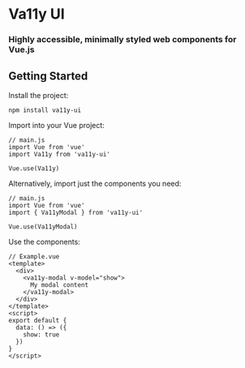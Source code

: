# Va11y UI

### Highly accessible, minimally styled web components for Vue.js

## Getting Started

Install the project:

`npm install va11y-ui`

Import into your Vue project:

```
// main.js
import Vue from 'vue'
import Va11y from 'va11y-ui'

Vue.use(Va11y)
```

Alternatively, import just the components you need:

```
// main.js
import Vue from 'vue'
import { Va11yModal } from 'va11y-ui'

Vue.use(Va11yModal)
```

Use the components:

```
// Example.vue
<template>
  <div>
    <va11y-modal v-model="show">
      My modal content
    </va11y-modal>
  </div>
</template>
<script>
export default {
  data: () => ({
    show: true
  })
}
</script>
```
